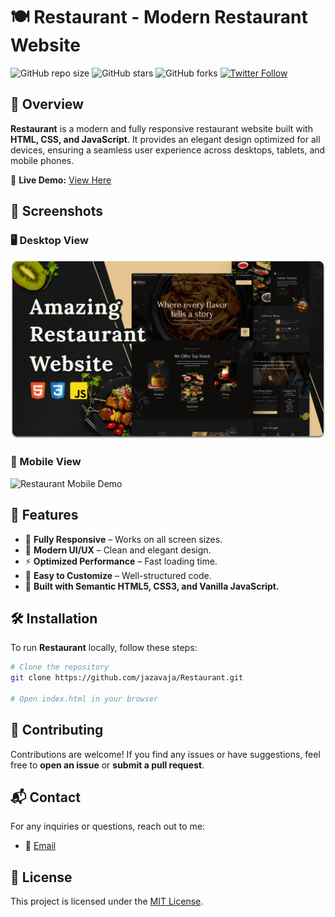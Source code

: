 # 🍽️ Restaurant - Modern Restaurant Website

![GitHub repo size](https://img.shields.io/github/repo-size/jazavaja/Restaurant)
![GitHub stars](https://img.shields.io/github/stars/jazavaja/Restaurant?style=social)
![GitHub forks](https://img.shields.io/github/forks/jazavaja/Restaurant?style=social)
[![Twitter Follow](https://img.shields.io/twitter/follow/jazavaja?style=social)](https://twitter.com/intent/follow?screen_name=jazavaja)

## 📌 Overview

**Restaurant** is a modern and fully responsive restaurant website built with **HTML, CSS, and JavaScript**. It provides an elegant design optimized for all devices, ensuring a seamless user experience across desktops, tablets, and mobile phones.

🔗 **Live Demo:** [View Here](https://jazavaja.github.io/Restaurant/)

## 📸 Screenshots

### 🖥️ Desktop View

![Restaurant Desktop Demo](./readme-images/desktop.png "Desktop Demo")

### 📱 Mobile View

![Restaurant Mobile Demo](./readme-images/mobile.png "Mobile Demo")

## 🚀 Features

- 📱 **Fully Responsive** – Works on all screen sizes.
- 🎨 **Modern UI/UX** – Clean and elegant design.
- ⚡ **Optimized Performance** – Fast loading time.
- 🔧 **Easy to Customize** – Well-structured code.
- 📜 **Built with Semantic HTML5, CSS3, and Vanilla JavaScript.**

## 🛠️ Installation

To run **Restaurant** locally, follow these steps:

```bash
# Clone the repository
git clone https://github.com/jazavaja/Restaurant.git

# Open index.html in your browser
```

## 🤝 Contributing

Contributions are welcome! If you find any issues or have suggestions, feel free to **open an issue** or **submit a pull request**.

## 📬 Contact

For any inquiries or questions, reach out to me:

- 📧 [Email](mailto:javadesmesh@gmail.com)

## 📜 License

This project is licensed under the [MIT License](https://choosealicense.com/licenses/mit/).
